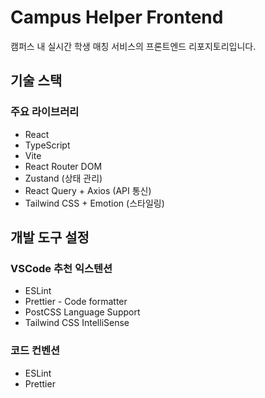 # Campus Helper Frontend

캠퍼스 내 실시간 학생 매칭 서비스의 프론트엔드 리포지토리입니다.

## 기술 스택

### 주요 라이브러리
- React
- TypeScript
- Vite
- React Router DOM
- Zustand (상태 관리)
- React Query + Axios (API 통신)
- Tailwind CSS + Emotion (스타일링)

## 개발 도구 설정

### VSCode 추천 익스텐션
- ESLint
- Prettier - Code formatter
- PostCSS Language Support
- Tailwind CSS IntelliSense

### 코드 컨벤션
- ESLint
- Prettier